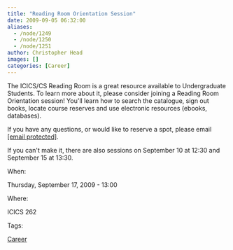 ```yaml
---
title: "Reading Room Orientation Session"
date: 2009-09-05 06:32:00
aliases:
  - /node/1249
  - /node/1250
  - /node/1251
author: Christopher Head
images: []
categories: [Career]
---
```


The ICICS/CS Reading Room is a great resource available to Undergraduate Students. To learn more about it, please consider joining a Reading Room Orientation session! You'll learn how to search the catalogue, sign out books, locate course reserves and use electronic resources (ebooks, databases).

If you have any questions, or would like to reserve a spot, please email [\[email protected\]](/cdn-cgi/l/email-protection#a7d5c3c9c0d5c8c8cae7c4d489d2c5c489c4c6).

If you can't make it, there are also sessions on September 10 at 12:30 and September 15 at 13:30.

When:

Thursday, September 17, 2009 - 13:00

Where:

ICICS 262

Tags:

[Career](/career)
